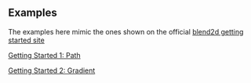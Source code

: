 ## Examples

The examples here mimic the ones shown on the official [blend2d getting started site](https://blend2d.com/getting-started.html)

[Getting Started 1: Path](./path.rs)

[Getting Started 2: Gradient](./gradient.rs)